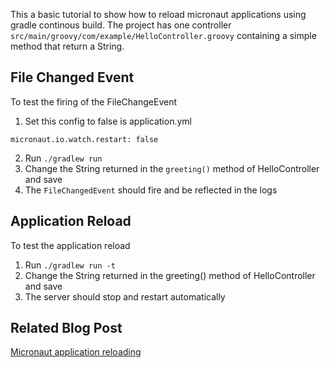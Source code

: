 This a basic tutorial to show how to reload micronaut applications using gradle continous build. The project has one controller `src/main/groovy/com/example/HelloController.groovy` containing a simple method that return a String.

## File Changed Event
To test the firing of the FileChangeEvent 
1. Set this config to false is application.yml
```
micronaut.io.watch.restart: false
```
2. Run `./gradlew run`
3. Change the String returned in the `greeting()` method of HelloController and save
4. The `FileChangedEvent` should fire and be reflected in the logs

## Application Reload
To test the application reload
1. Run `./gradlew run -t`
2. Change the String returned in the greeting() method of HelloController and save
3. The server should stop and restart automatically

## Related Blog Post
[Micronaut application reloading](https://www.amuponda.com/2020/05/27/micronaut-application-reloading/)

 
